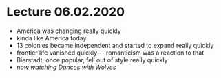 # Lecture 06.02.2020

- America was changing really quickly
- kinda like America today
- 13 colonies became independent and started to expand really quickly
- frontier life vanished quickly -- romanticism was a reaction to that
- Bierstadt, once popular, fell out of style really quickly
- _now watching Dances with Wolves_
